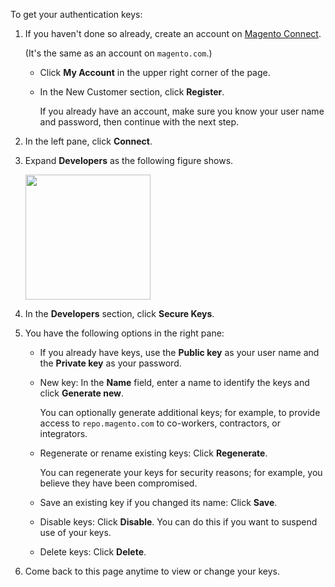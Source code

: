 <div markdown="1">

To get your authentication keys:

1.	If you haven't done so already, create an account on <a href="http://www.magentocommerce.com/magento-connect">Magento Connect</a>.

	(It's the same as an account on `magento.com`.)

	*	Click **My Account** in the upper right corner of the page.
	*	In the New Customer section, click **Register**.

		If you already have an account, make sure you know your user name and password, then continue with the next step.

2.	In the left pane, click **Connect**.
3.	Expand **Developers** as the following figure shows.

	<img src="{{ site.baseurl }}common/images/connect_keys1.png" width="200px">

3.	In the **Developers** section, click **Secure Keys**.
4.	You have the following options in the right pane:

	*	If you already have keys, use the **Public key** as your user name and the **Private key** as your password.
	*	New key: In the **Name** field, enter a name to identify the keys and click **Generate new**.

		You can optionally generate additional keys; for example, to provide access to `repo.magento.com` to co-workers, contractors, or integrators. 
	*	Regenerate or rename existing keys: Click **Regenerate**. 

		You can regenerate your keys for security reasons; for example, you believe they have been compromised.
	*	Save an existing key if you changed its name: Click **Save**.
	*	Disable keys: Click **Disable**. You can do this if you want to suspend use of your keys.
	*	Delete keys: Click **Delete**.

5.	Come back to this page anytime to view or change your keys.